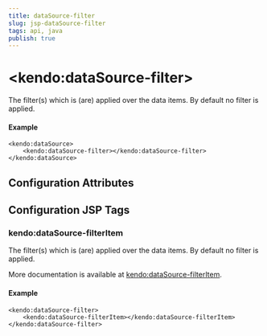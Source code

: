 ```yaml
---
title: dataSource-filter
slug: jsp-dataSource-filter
tags: api, java
publish: true
---
```


# \<kendo:dataSource-filter\>

The filter(s) which is (are) applied over the data items. By default no filter is applied.

#### Example
    <kendo:dataSource>
        <kendo:dataSource-filter></kendo:dataSource-filter>
    </kendo:dataSource>

## Configuration Attributes


##  Configuration JSP Tags

### kendo:dataSource-filterItem

The filter(s) which is (are) applied over the data items. By default no filter is applied.

More documentation is available at [kendo:dataSource-filterItem](datasource/filteritem).

#### Example

    <kendo:dataSource-filter>
        <kendo:dataSource-filterItem></kendo:dataSource-filterItem>
    </kendo:dataSource-filter>

